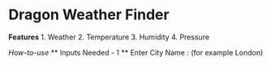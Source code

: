 # Dragon Weather Finder #

**Features**
    1. Weather
    2. Temperature
    3. Humidity
    4. Pressure

*How-to-use*
    ** Inputs Needed  - 1
    ** Enter City Name : (for example London)
